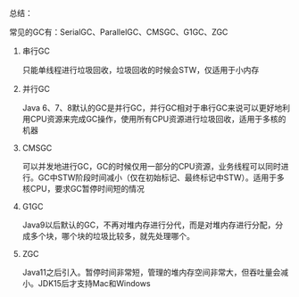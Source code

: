 总结：

常见的GC有：SerialGC、ParallelGC、CMSGC、G1GC、ZGC

1. 串行GC

   只能单线程进行垃圾回收，垃圾回收的时候会STW，仅适用于小内存

2. 并行GC

   Java 6、7、8默认的GC是并行GC，并行GC相对于串行GC来说可以更好地利用CPU资源来完成GC操作，使用所有CPU资源进行垃圾回收，适用于多核的机器

3. CMSGC

   可以并发地进行GC，GC的时候仅用一部分的CPU资源，业务线程可以同时进行。GC中STW阶段时间减小（仅在初始标记、最终标记中STW）。适用于多核CPU，要求GC暂停时间短的情况

4. G1GC

   Java9以后默认的GC，不再对堆内存进行分代，而是对堆内存进行分配，分成多个块，哪个块的垃圾比较多，就先处理哪个。

5. ZGC

   Java11之后引入。暂停时间非常短，管理的堆内存空间非常大，但吞吐量会减小。JDK15后才支持Mac和Windows





